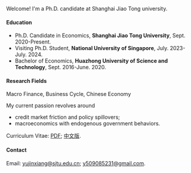 

Welcome! I'm a Ph.D. candidate at Shanghai Jiao Tong university. 

#### Education
* Ph.D. Candidate in Economics, **Shanghai Jiao Tong University**, Sept. 2020-Present.
* Visiting Ph.D. Student, **National University of Singapore**, July. 2023-July. 2024.
* Bachelor of Economics, **Huazhong University of Science and Technology**,  Sept. 2016-June. 2020.
 
#### Research Fields
Macro Finance, Business Cycle, Chinese Economy

My current passion revolves around 
* credit market friction and policy spillovers; 
* macroeconomics with endogenous government behaviors.  

Curriculum Vitae:   [PDF](https://drive.google.com/file/d/1NXeZGQcZc8s1X3o8I_B95SdgIgSsFHpu/view); [中文版](https://drive.google.com/file/d/1b1RtOFsZeHacmtI-v9C4zalolAYPFsSv/view).

#### Contact<p id="contact-info"></p>

Email: [yujinxiang@sjtu.edu.cn](yujinxiang@sjtu.edu.cn); [y509085231@gmail.com](y509085231@gmail.com).


